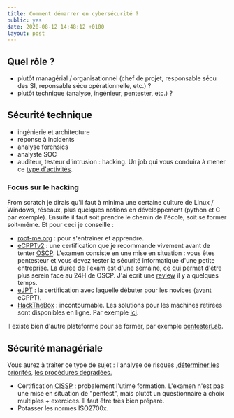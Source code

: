 ```yaml
---
title: Comment démarrer en cybersécurité ?
public: yes
date: 2020-08-12 14:48:12 +0100
layout: post
---
```


## Quel rôle ?

- plutôt managérial / organisationnel (chef de projet, responsable sécu des SI, reponsable sécu opérationnelle, etc.) ?
- plutôt technique (analyse, ingénieur, pentester, etc.) ?

## Sécurité technique

- ingénierie et architecture
- réponse à incidents
- analyse forensics
- analyste SOC
- auditeur, testeur d'intrusion : hacking. Un job qui vous conduira à mener ce [type d'activités](http://white.h4t.eu/anatomie-dune-attaque-informatique2522.html).

### Focus sur le hacking

From scratch je dirais qu'il faut à minima une certaine culture de Linux / Windows, réseaux, plus quelques notions en développement (python et C par exemple).
Ensuite il faut soit prendre le chemin de l'école, soit se former soit-même. Et pour ceci je conseille :

- [root-me.org](https://www.root-me.org/) : pour s'entraîner et apprendre.
- [eCPPTv2](https://elearnsecurity.com/product/ecpptv2-certification/) : une certification que je recommande vivement avant de tenter [OSCP](https://www.offensive-security.com/pwk-oscp). L'examen consiste en une mise en situation : vous êtes pentesteur et vous devez tester la sécurité informatique d'une petite entreprise. La durée de l'exam est d'une semaine, ce qui permet d'être plus serein face au 24H de OSCP. J'ai écrit une [review](http://white.h4t.eu/ecppt-course-and-exam-review.html) il y a quelques temps.
- [eJPT](https://elearnsecurity.com/product/ejpt-certification/) : la certification avec laquelle débuter pour les novices (avant eCPPT).
- [HackTheBox](https://www.hackthebox.com/) : incontournable. Les solutions pour les machines retirées sont disponibles en ligne. Par exemple [ici](http://white.h4t.eu/tag_HackTheBox.html).

Il existe bien d'autre plateforme pour se former, par exemple [pentesterLab](https://pentesterlab.com/).

## Sécurité managériale

Vous aurez à traiter ce type de sujet : l'analyse de risques ,[déterminer les priorités](http://white.h4t.eu/comment-determiner-les-priorites-des-si-de-sante-dans-letablissement-dun-pra.html), [les procédures dégradées.](http://white.h4t.eu/la-faille-des-procedures-degradees-des-metiers-de-la-sante.html)

- Certification [CISSP](https://en.wikipedia.org/wiki/Certified_Information_Systems_Security_Professional) : probalement l'utime formation. L'examen n'est pas une mise en situation de "pentest", mais plutôt un questionnaire à choix multiples + exercices. Il faut être très bien préparé.
- Potasser les normes ISO2700x.
